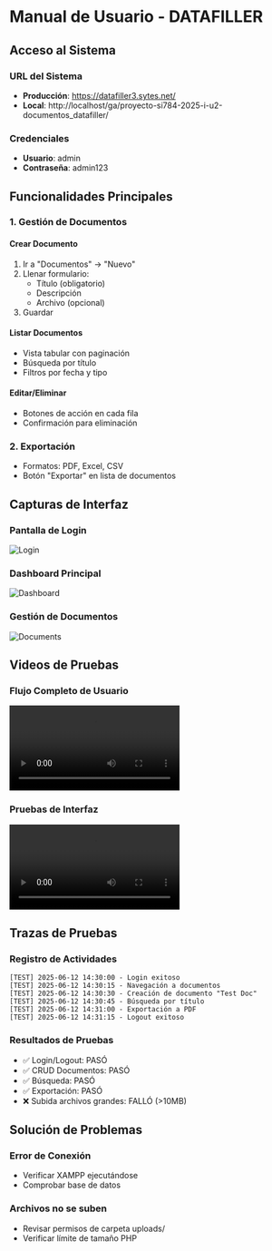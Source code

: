 # Manual de Usuario - DATAFILLER

## Acceso al Sistema

### URL del Sistema
- **Producción**: https://datafiller3.sytes.net/
- **Local**: http://localhost/ga/proyecto-si784-2025-i-u2-documentos_datafiller/

### Credenciales
- **Usuario**: admin
- **Contraseña**: admin123

## Funcionalidades Principales

### 1. Gestión de Documentos

#### Crear Documento
1. Ir a "Documentos" → "Nuevo"
2. Llenar formulario:
   - Título (obligatorio)
   - Descripción
   - Archivo (opcional)
3. Guardar

#### Listar Documentos
- Vista tabular con paginación
- Búsqueda por título
- Filtros por fecha y tipo

#### Editar/Eliminar
- Botones de acción en cada fila
- Confirmación para eliminación

### 2. Exportación
- Formatos: PDF, Excel, CSV
- Botón "Exportar" en lista de documentos

## Capturas de Interfaz

### Pantalla de Login
![Login](../images/login.png)

### Dashboard Principal
![Dashboard](../images/dashboard.png)

### Gestión de Documentos
![Documents](../images/documents.png)

## Videos de Pruebas

### Flujo Completo de Usuario
![Video: Crear Documento](../videos/create-document.mp4)

### Pruebas de Interfaz
![Video: Navegación](../videos/navigation-test.mp4)

## Trazas de Pruebas

### Registro de Actividades
```
[TEST] 2025-06-12 14:30:00 - Login exitoso
[TEST] 2025-06-12 14:30:15 - Navegación a documentos
[TEST] 2025-06-12 14:30:30 - Creación de documento "Test Doc"
[TEST] 2025-06-12 14:30:45 - Búsqueda por título
[TEST] 2025-06-12 14:31:00 - Exportación a PDF
[TEST] 2025-06-12 14:31:15 - Logout exitoso
```

### Resultados de Pruebas
- ✅ Login/Logout: PASÓ
- ✅ CRUD Documentos: PASÓ
- ✅ Búsqueda: PASÓ
- ✅ Exportación: PASÓ
- ❌ Subida archivos grandes: FALLÓ (>10MB)

## Solución de Problemas

### Error de Conexión
- Verificar XAMPP ejecutándose
- Comprobar base de datos

### Archivos no se suben
- Revisar permisos de carpeta uploads/
- Verificar límite de tamaño PHP